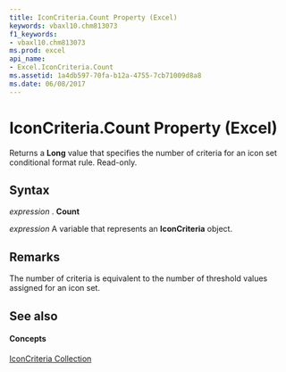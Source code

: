 ```yaml
---
title: IconCriteria.Count Property (Excel)
keywords: vbaxl10.chm813073
f1_keywords:
- vbaxl10.chm813073
ms.prod: excel
api_name:
- Excel.IconCriteria.Count
ms.assetid: 1a4db597-70fa-b12a-4755-7cb71009d8a8
ms.date: 06/08/2017
---
```



# IconCriteria.Count Property (Excel)

Returns a **Long** value that specifies the number of criteria for an icon set conditional format rule. Read-only.


## Syntax

 _expression_ . **Count**

 _expression_ A variable that represents an **IconCriteria** object.


## Remarks

The number of criteria is equivalent to the number of threshold values assigned for an icon set.


## See also


#### Concepts


[IconCriteria Collection](iconcriteria-object-excel.md)

